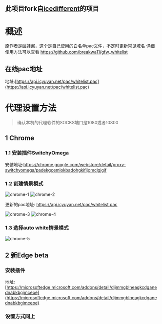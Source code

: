 ## 此项目fork自[icedifferent](https://github.com/icedifferent/whitelist.pac)的项目
# 概述
原作者是[破娃酱](https://github.com/breakwa11)，这个是自己使用的白名单pac文件，不定时更新常见域名
详细使用方法可以查看 https://github.com/breakwa11/gfw_whitelist
## 在线pac地址
地址:[https://api.icyuyan.net/pac/whitelist.pac](https://api.icyuyan.net/pac/whitelist.pac)

# 代理设置方法
>确认本机的代理软件的SOCKS端口是1080或者10800
## 1 Chrome
### 1.1 安装插件SwitchyOmega
安装地址:https://chrome.google.com/webstore/detail/proxy-switchyomega/padekgcemlokbadohgkifijomclgjgif

### 1.2 创建情景模式
![chrome-1](./img/chrome-1.png)
![chrome-2](./img/chrome-2.png)

更新的pac地址: https://api.icyuyan.net/pac/whitelist.pac

![chrome-3](./img/chrome-3.png)
![chrome-4](./img/chrome-4.png)

### 1.3 选择auto white情景模式
![chrome-5](./img/chrome-5.png)

## 2 新Edge beta
 ### 安装插件
 地址:[https://microsoftedge.microsoft.com/addons/detail/dijmmgblneagkcdganednabkbgjmceoe](https://microsoftedge.microsoft.com/addons/detail/dijmmgblneagkcdganednabkbgjmceoe)
### 设置方式同上